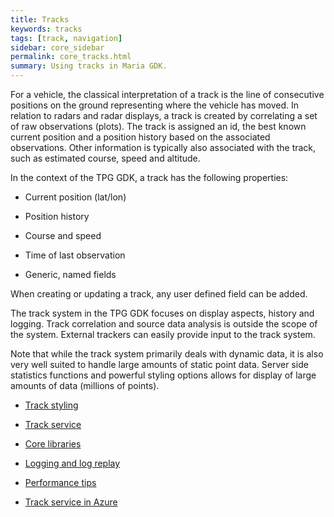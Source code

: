 ```yaml
---
title: Tracks
keywords: tracks
tags: [track, navigation]
sidebar: core_sidebar
permalink: core_tracks.html
summary: Using tracks in Maria GDK.
---
```


For a vehicle, the classical interpretation of a track is the line of consecutive positions on the ground representing where the vehicle has moved. In relation to radars and radar displays, a track is created by correlating a set of raw observations (plots). The track is assigned an id, the best known current position and a position history based on the associated observations. Other information is typically also associated with the track, such as estimated course, speed and altitude.

In the context of the TPG GDK, a track has the following properties:

*  Current position (lat/lon)

*  Position history

*  Course and speed

*  Time of last observation

*  Generic, named fields 

When creating or updating a track, any user defined field can be added.

The track system in the TPG GDK focuses on display aspects, history and logging. Track correlation and source data analysis is outside the scope of the system. External trackers can easily provide input to the track system.

Note that while the track system primarily deals with dynamic data, it is also very well suited to handle large amounts of static point data. Server side statistics functions and powerful styling options allows for display of large amounts of data (millions of points).


*  [Track styling](./core_styling_track.html)

*  [Track service]()

*  [Core libraries]()

*  [Logging and log replay]()

*  [Performance tips](./core_tracks_performance_tips.html)

*  [Track service in Azure]()


